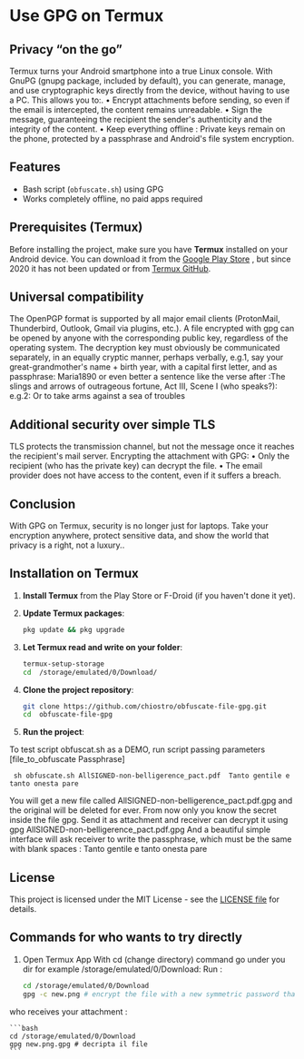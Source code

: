 # Use GPG on Termux

## Privacy “on the go”
Termux turns your Android smartphone into a true Linux console. With GnuPG (gnupg package, included by default), you can generate, manage, and use cryptographic keys directly from the device, without having to use a PC. This allows you to:.
•	Encrypt attachments before sending, so even if the email is intercepted, the content remains unreadable.
•	Sign the message, guaranteeing the recipient the sender's authenticity and the integrity of the content.
•	Keep everything offline : Private keys remain on the phone, protected by a passphrase and Android's file system encryption.
## Features
- Bash script (`obfuscate.sh`) using GPG
- Works completely offline, no paid apps required
## Prerequisites (Termux)
Before installing the project, make sure you have **Termux** installed on your Android device. You can download it from the [Google Play Store](https://play.google.com/store/apps/details?id=com.termux) , but since 2020 it has not been updated or from [Termux GitHub](https://github.com/termux/termux-app).
## Universal compatibility
The OpenPGP format is supported by all major email clients (ProtonMail, Thunderbird, Outlook, Gmail via plugins, etc.). A file encrypted with gpg can be opened by anyone with the corresponding public key, regardless of the operating system.
The decryption key must obviously be communicated separately, in an equally cryptic manner, perhaps verbally, 
e.g.1, say your great-grandmother's name + birth year, with a capital first letter, and as passphrase: Maria1890 
or even better a sentence like the verse after :The slings and arrows of outrageous fortune, Act III, Scene I (who speaks?):
e.g.2: Or to take arms against a sea of troubles
## Additional security over simple TLS
TLS protects the transmission channel, but not the message once it reaches the recipient's mail server. Encrypting the attachment with GPG:
•	Only the recipient (who has the private key) can decrypt the file.
•	The email provider does not have access to the content, even if it suffers a breach.
## Conclusion
With GPG on Termux, security is no longer just for laptops. Take your encryption anywhere, protect sensitive data, and show the world that privacy is a right, not a luxury..
## Installation on Termux

1. **Install Termux** from the Play Store or F-Droid (if you haven't done it yet).
2. **Update Termux packages**:

    ```bash
    pkg update && pkg upgrade
    ```
4. **Let Termux read and write on your folder**:


    ```bash
    termux-setup-storage
    cd  /storage/emulated/0/Download/

4. **Clone the project repository**:

    ```bash
    git clone https://github.com/chiostro/obfuscate-file-gpg.git
    cd  obfuscate-file-gpg
    ```
4. **Run the project**:

   
To test script obfuscat.sh as a DEMO,  run script passing parameters [file_to_obfuscate Passphrase] 
    
     sh obfuscate.sh AllSIGNED-non-belligerence_pact.pdf  Tanto gentile e tanto onesta pare

You will get a new file called AllSIGNED-non-belligerence_pact.pdf.gpg and the original will be deleted for ever. From now only you know the secret inside   the file gpg. Send it as attachment and receiver can decrypt it using gpg  AllSIGNED-non-belligerence_pact.pdf.gpg 
And a beautiful simple interface will ask receiver to write the passphrase, which must be the same with blank spaces : Tanto gentile e tanto onesta pare
## License
This project is licensed under the MIT License - see the [LICENSE file](LICENSE) for details.
## Commands  for who wants to try directly
1)	Open Termux App
With cd (change directory) command go under you dir for example  /storage/emulated/0/Download:
Run :

    ```bash
    cd /storage/emulated/0/Download
    gpg -c new.png # encrypt the file with a new symmetric password that you choose creating new.png.gpg
    ```
   
who receives your attachment :

    ```bash
    cd /storage/emulated/0/Download
    gpg new.png.gpg # decripta il file 
    ```
   



